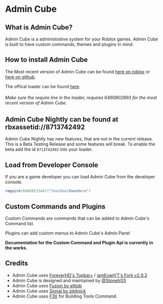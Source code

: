 # Admin Cube

## What is Admin Cube?

Admin Cube is a administrative system for your Roblox games. Admin Cube is built to have custom commands, themes and plugins in mind.

## How to install Admin Cube
The Most recent version of Admin Cube can be found [here on roblox](https://www.roblox.com/library/6490802893/Admin-Cube) or [here on github](https://github.com/Stonetr03/AdminCube/releases).

The offical loader can be found [here](https://github.com/Stonetr03/AdminCube/releases/download/v1.0.3/Loader.rbxm).
###### Make sure the require line in the loader, requires 6490802893 for the most recent version of Admin Cube.

## Admin Cube Nightly can be found at rbxassetid://8713742492
Admin Cube Nightly has new features, that are not in the current release.
This is a Beta Testing Release and some features will break.
To enable the beta add the id `8713742492` into your loader.

## Load from Developer Console
If you are a game developer you can load Admin Cube from the developer console.
```lua
require(6686953344)("YourUserNameHere")
```

## Custom Commands and Plugins
Custom Commands are commands that can be added to Admin Cube's Command list.

Plugins can add custom menus to Admin Cube's Admin Panel

**Documentation for the Custom Command and Plugin Api is currently in the works.**

## Credits
- Admin Cube uses [ForeverHD's Topbar+](https://github.com/1ForeverHD/TopbarPlus) / [iamEvanYT's Fork v2.9.3](https://github.com/iamEvanYT/TopbarPlus/tree/v.2.9.3)
- Admin Cube is designed and maintained by [@Stonetr03](https://github.com/Stonetr03)
- Admin Cube uses [Fusion by elttob](https://elttob.uk/Fusion/0.2/)
- Admin Cube uses [Signal by sleitnick](https://github.com/Sleitnick/RbxUtil)
- Admin Cube uses [F3X](https://www.roblox.com/library/142785488/Building-Tools-by-F3X) for Building Tools Command.
